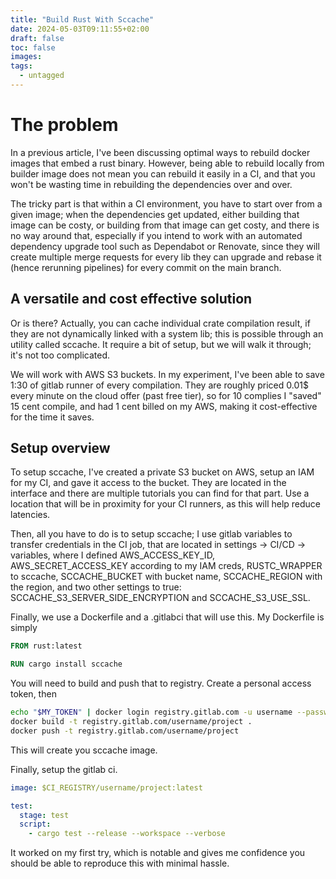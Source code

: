 ```yaml
---
title: "Build Rust With Sccache"
date: 2024-05-03T09:11:55+02:00
draft: false
toc: false
images:
tags: 
  - untagged
---
```


# The problem

In a previous article, I've been discussing optimal ways to rebuild docker images that embed a rust binary. However,
being able to rebuild locally from builder image does not mean you can rebuild it easily in a CI, and that you won't be
wasting time in rebuilding the dependencies over and over.

The tricky part is that within a CI environment, you have to start over from a given image; when the dependencies get
updated, either building that image can be costy, or building from that image can get costy, and there is no way around
that, especially if you intend to work with an automated dependency upgrade tool
such as Dependabot or Renovate, since they will create multiple merge requests for every lib they can upgrade and
rebase it (hence rerunning pipelines) for every commit on the main branch.

## A versatile and cost effective solution

Or is there? Actually, you can cache individual crate compilation result, if they are not dynamically linked with a
system lib; this is possible through an utility called sccache. It require a bit of setup, but we will walk it through;
it's not too complicated.

We will work with AWS S3 buckets. In my experiment, I've been able to save 1:30 of gitlab runner of every compilation.
They are roughly priced 0.01$ every minute on the cloud offer (past free tier), so for 10 complies I "saved" 15 cent
compile, and had 1 cent billed on my AWS, making it cost-effective for the time it saves.

## Setup overview

To setup sccache, I've created a private S3 bucket on AWS, setup an IAM for my CI, and gave it access to the bucket. 
They are located in the interface and there are multiple tutorials you can find for that part. Use a location that
will be in proximity for your CI runners, as this will help reduce latencies.

Then, all you have to do is to setup sccache; I use gitlab variables to transfer credentials in the CI job, that are
located in settings -> CI/CD -> variables, where I defined AWS_ACCESS_KEY_ID, AWS_SECRET_ACCESS_KEY according to my
IAM creds, RUSTC_WRAPPER to sccache, SCCACHE_BUCKET with bucket name, SCCACHE_REGION with the region, and two other
settings to true: SCCACHE_S3_SERVER_SIDE_ENCRYPTION and SCCACHE_S3_USE_SSL.

Finally, we use a Dockerfile and a .gitlabci that will use this. My Dockerfile is simply

```Dockerfile
FROM rust:latest

RUN cargo install sccache
```

You will need to build and push that to registry. Create a personal access token, then

```bash
echo "$MY_TOKEN" | docker login registry.gitlab.com -u username --password-stdin
docker build -t registry.gitlab.com/username/project .
docker push -t registry.gitlab.com/username/project

```

This will create you sccache image.

Finally, setup the gitlab ci.

```yaml
image: $CI_REGISTRY/username/project:latest

test:
  stage: test
  script:
    - cargo test --release --workspace --verbose

```

It worked on my first try, which is notable and gives me confidence you should be able to reproduce this with minimal
hassle.